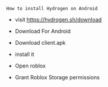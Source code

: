 ```How to install Hydrogen on Android```

- visit https://hydrogen.sh/download

- Download For Android

- Download client.apk

- install it

- Open roblox

- Grant Roblox Storage permissions
